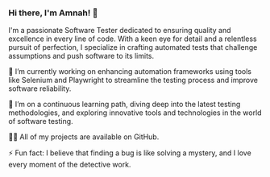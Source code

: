 ### Hi there, I'm Amnah! 👋

I'm a passionate Software Tester dedicated to ensuring quality and excellence in every line of code. With a keen eye for detail and a relentless pursuit of perfection, I specialize in crafting automated tests that challenge assumptions and push software to its limits.

🔭 I’m currently working on enhancing automation frameworks using tools like Selenium and Playwright to streamline the testing process and improve software reliability.

🌱 I’m on a continuous learning path, diving deep into the latest testing methodologies,  and exploring innovative tools and technologies in the world of software testing.

👨‍💻 All of my projects are available on GitHub.

⚡ Fun fact: I believe that finding a bug is like solving a mystery, and I love every moment of the detective work.


